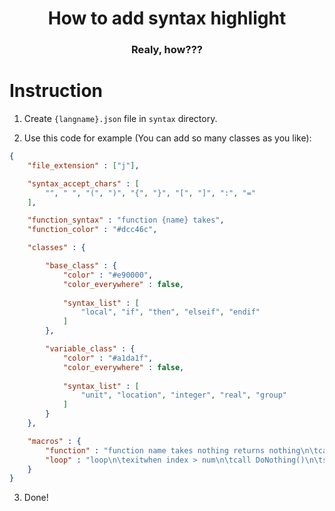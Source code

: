 <h1 align="center">How to add syntax highlight</h1>
<h3 align="center">Realy, how???</h3>

# Instruction

1. Create `{langname}.json` file in `syntax` directory.

2. Use this code for example (You can add so many classes as you like):

```json
{
    "file_extension" : ["j"],

    "syntax_accept_chars" : [
        "", " ", "(", ")", "{", "}", "[", "]", ":", "="
    ],

    "function_syntax" : "function {name} takes",
    "function_color" : "#dcc46c",

    "classes" : {

        "base_class" : {
            "color" : "#e90000",
            "color_everywhere" : false,
            
            "syntax_list" : [
                "local", "if", "then", "elseif", "endif"
            ]
        },

        "variable_class" : {
            "color" : "#a1da1f",
            "color_everywhere" : false,
            
            "syntax_list" : [
                "unit", "location", "integer", "real", "group"
            ]
        }
    },

    "macros" : {
        "function" : "function name takes nothing returns nothing\n\tcall DoNothing()\nendfunction",
        "loop" : "loop\n\texitwhen index > num\n\tcall DoNothing()\n\tset index = index + 1\nendloop"
    }
}
```
3. Done!
